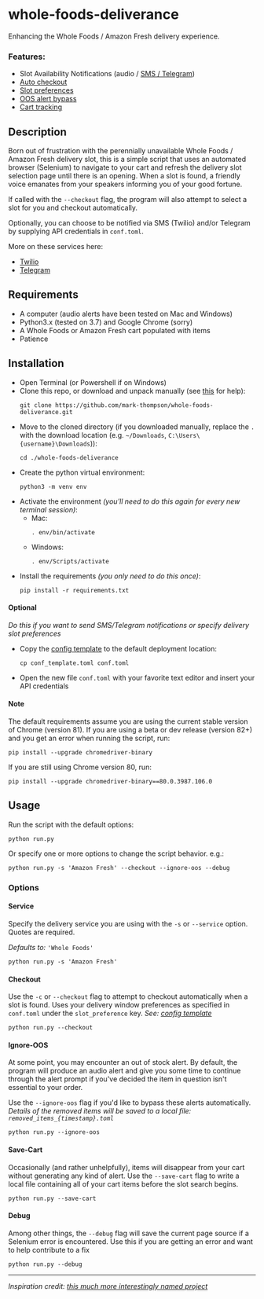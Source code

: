 # whole-foods-deliverance
Enhancing the Whole Foods / Amazon Fresh delivery experience.

### Features:
 - Slot Availability Notifications (audio / [SMS / Telegram](#optional))
 - [Auto checkout](#checkout)
 - [Slot preferences](#optional)
 - [OOS alert bypass](#ignore-oos)
 - [Cart tracking](#save-cart)

## Description
Born out of frustration with the perennially unavailable Whole Foods / Amazon Fresh delivery slot, this is a simple script that uses an automated browser (Selenium) to navigate to your cart and refresh the delivery slot selection page until there is an opening.
When a slot is found, a friendly voice emanates from your speakers informing you of your good fortune.

If called with the `--checkout` flag, the program will also attempt to select a slot for you and checkout automatically.

Optionally, you can choose to be notified via SMS (Twilio) and/or Telegram by supplying API credentials in `conf.toml`.

More on these services here:
- [Twilio](https://www.twilio.com/docs/usage/tutorials/how-to-use-your-free-trial-account)
- [Telegram](https://core.telegram.org/bots#6-botfather)


## Requirements
- A computer (audio alerts have been tested on Mac and Windows)
- Python3.x (tested on 3.7) and Google Chrome (sorry)
- A Whole Foods or Amazon Fresh cart populated with items
- Patience

## Installation
- Open Terminal (or Powershell if on Windows)
- Clone this repo, or download and unpack manually (see [this](https://help.github.com/en/github/creating-cloning-and-archiving-repositories/cloning-a-repository) for help):
  ```
  git clone https://github.com/mark-thompson/whole-foods-deliverance.git
  ```
- Move to the cloned directory (if you downloaded manually, replace the `.` with the download location
  (e.g. `~/Downloads`, `C:\Users\{username}\Downloads`)):
  ```
  cd ./whole-foods-deliverance
  ```
- Create the python virtual environment:
  ```
  python3 -m venv env
  ```
- Activate the environment *(you'll need to do this again for every new terminal session)*:
  - Mac:
    ```
    . env/bin/activate
    ```
  - Windows:
    ```
    . env/Scripts/activate
    ```
- Install the requirements *(you only need to do this once)*:
  ```
  pip install -r requirements.txt
  ```

#### Optional
*Do this if you want to send SMS/Telegram notifications or specify delivery slot preferences*

- Copy the [config template](https://github.com/mark-thompson/whole-foods-deliverance/blob/master/conf_template.toml) to the default deployment location:
  ```
  cp conf_template.toml conf.toml
  ```
- Open the new file `conf.toml` with your favorite text editor and insert your API credentials

#### Note
The default requirements assume you are using the current stable version of Chrome (version 81).
If you are using a beta or dev release (version 82+) and you get an error when running the script, run:
```
pip install --upgrade chromedriver-binary
```

If you are still using Chrome version 80, run:
```
pip install --upgrade chromedriver-binary==80.0.3987.106.0
```

## Usage
Run the script with the default options:
```
python run.py
```
Or specify one or more options to change the script behavior. e.g.:
```
python run.py -s 'Amazon Fresh' --checkout --ignore-oos --debug
```

### Options


#### Service
Specify the delivery service you are using with the `-s` or `--service` option. Quotes are required.

_Defaults to:_ `'Whole Foods'`
```
python run.py -s 'Amazon Fresh'
```

#### Checkout
Use the `-c` or `--checkout` flag to attempt to checkout automatically when a slot is found. Uses your delivery window preferences as specified in `conf.toml` under the `slot_preference` key. _See: [config template](https://github.com/mark-thompson/whole-foods-deliverance/blob/master/conf_template.toml)_
```
python run.py --checkout
```

#### Ignore-OOS
At some point, you may encounter an out of stock alert. By default, the program will produce an audio alert and give you some time to continue through the alert prompt if you've decided the item in question isn't essential to your order.

Use the `--ignore-oos` flag if you'd like to bypass these alerts automatically.
*Details of the removed items will be saved to a local file: `removed_items_{timestamp}.toml`*
```
python run.py --ignore-oos
```

#### Save-Cart
Occasionally (and rather unhelpfully), items will disappear from your cart without generating any kind of alert.
Use the `--save-cart` flag to write a local file containing all of your cart items before the slot search begins.
```
python run.py --save-cart
```

#### Debug
Among other things, the `--debug` flag will save the current page source if a Selenium error is encountered. Use this if you are getting an error and want to help contribute to a fix
```
python run.py --debug
```
---

*Inspiration credit: [this much more interestingly named project](https://github.com/johntitus/bungholio)*
